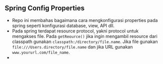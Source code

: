 ## Spring Config Properties

* Repo ini membahas bagaimana cara mengkonfigurasi properties pada spring seperti konfigurasi database, view, API dll.
* Pada spring terdapat resource protocol, yakni protocol untuk mengakses file. Pada `getReource()` jika ingin mengambil resource dari classpath gunakan `classpath:/directory/file.name`. Jika file gunakan `file:///Users.directory/file.name` dan jika URL gunakan `www.yoururl.com/file_name`.
* 